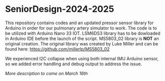 # SeniorDesign-2024-2025
This repository contains codes and an updated pressor sensor library for Arduino in order for our pulmonary artery simulator to work.
The code is to be utilized with Arduino Nano 33 IOT. LSM6DS3 library has to be dowloaded in Arduino IDE before the launch of the script. 
MS5803_02 library is **NOT** an original creation. The original library was created by Luke Miller and can be found here: https://github.com/millerlp/MS5803_02

We experienced I2C collapse when using both internal IMU Arduino sensor, so we added error handling and debug output to address the issue. 

*More description to come on March 16th*
